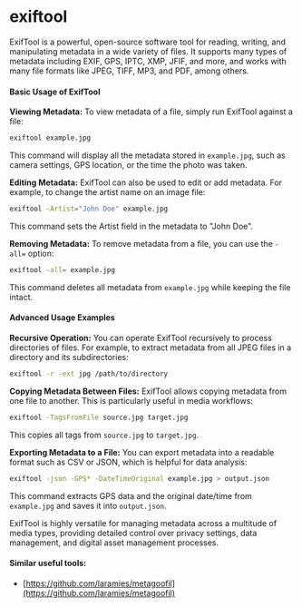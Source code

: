 # exiftool

ExifTool is a powerful, open-source software tool for reading, writing, and manipulating metadata in a wide variety of files. It supports many types of metadata including EXIF, GPS, IPTC, XMP, JFIF, and more, and works with many file formats like JPEG, TIFF, MP3, and PDF, among others.

#### Basic Usage of ExifTool

**Viewing Metadata:** To view metadata of a file, simply run ExifTool against a file:

```bash
exiftool example.jpg
```

This command will display all the metadata stored in `example.jpg`, such as camera settings, GPS location, or the time the photo was taken.

**Editing Metadata:** ExifTool can also be used to edit or add metadata. For example, to change the artist name on an image file:

```bash
exiftool -Artist="John Doe" example.jpg
```

This command sets the Artist field in the metadata to "John Doe".

**Removing Metadata:** To remove metadata from a file, you can use the `-all=` option:

```bash
exiftool -all= example.jpg
```

This command deletes all metadata from `example.jpg` while keeping the file intact.

#### Advanced Usage Examples

**Recursive Operation:** You can operate ExifTool recursively to process directories of files. For example, to extract metadata from all JPEG files in a directory and its subdirectories:

```bash
exiftool -r -ext jpg /path/to/directory
```

**Copying Metadata Between Files:** ExifTool allows copying metadata from one file to another. This is particularly useful in media workflows:

```bash
exiftool -TagsFromFile source.jpg target.jpg
```

This copies all tags from `source.jpg` to `target.jpg`.

**Exporting Metadata to a File:** You can export metadata into a readable format such as CSV or JSON, which is helpful for data analysis:

```bash
exiftool -json -GPS* -DateTimeOriginal example.jpg > output.json
```

This command extracts GPS data and the original date/time from `example.jpg` and saves it into `output.json`.

ExifTool is highly versatile for managing metadata across a multitude of media types, providing detailed control over privacy settings, data management, and digital asset management processes.



#### Similar useful tools:

* [https://github.com/laramies/metagoofil](https://github.com/laramies/metagoofil)

